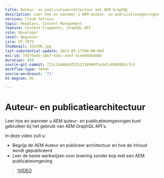 ```yaml
---
title: Auteur- en publicatiearchitectuur met AEM GraphQL
description: Leer hoe en wanneer u AEM auteur- en publicatieomgevingen kunt gebruiken bij het gebruik van AEM GraphQL API's.
version: Cloud Service
topic: Headless, Content Management
feature: Content Fragments, GraphQL API
role: Developer
level: Beginner
jira: KT-7873
thumbnail: 333296.jpg
last-substantial-update: 2023-05-17T00:00:00Z
exl-id: 7d5f5edb-10e7-43ec-a4e7-4cee8ddba685
duration: 434
source-git-commit: f23c2ab86d42531113690df2e342c65060b5c7cd
workflow-type: tm+mt
source-wordcount: '71'
ht-degree: 0%

---
```


# Auteur- en publicatiearchitectuur

Leer hoe en wanneer u AEM auteur- en publicatieomgevingen kunt gebruiken bij het gebruik van AEM GraphQL API&#39;s.

In deze video zult u:

+ Begrijp de AEM Auteur en publiceer architectuur en hoe de inhoud wordt gepubliceerd
+ Leer de beste werkwijzen voor levering zonder kop met een AEM publicatieomgeving

>[!VIDEO](https://video.tv.adobe.com/v/333296?quality=12&learn=on)
